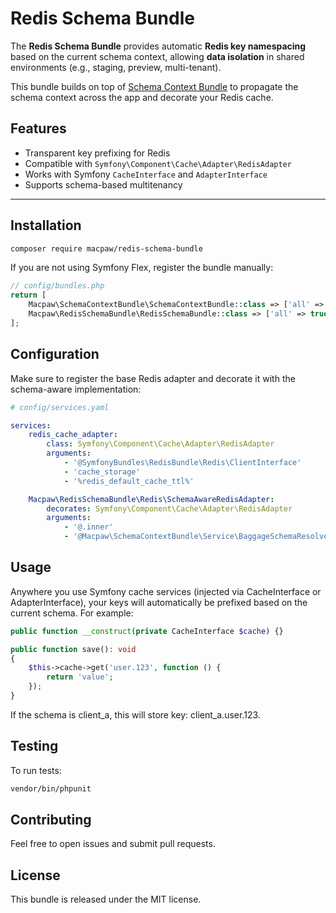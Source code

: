 # Redis Schema Bundle

The **Redis Schema Bundle** provides automatic **Redis key namespacing** based on the current schema context, allowing **data isolation** in shared environments (e.g., staging, preview, multi-tenant).

This bundle builds on top of [Schema Context Bundle](https://github.com/macpaw/schema-context-bundle) to propagate the schema context across the app and decorate your Redis cache.

## Features

- Transparent key prefixing for Redis
- Compatible with `Symfony\Component\Cache\Adapter\RedisAdapter`
- Works with Symfony `CacheInterface` and `AdapterInterface`
- Supports schema-based multitenancy

---

## Installation

```bash
composer require macpaw/redis-schema-bundle
```

If you are not using Symfony Flex, register the bundle manually:

```php
// config/bundles.php
return [
    Macpaw\SchemaContextBundle\SchemaContextBundle::class => ['all' => true],
    Macpaw\RedisSchemaBundle\RedisSchemaBundle::class => ['all' => true],
];
```
## Configuration
Make sure to register the base Redis adapter and decorate it with the schema-aware implementation:

```yaml
# config/services.yaml

services:
    redis_cache_adapter:
        class: Symfony\Component\Cache\Adapter\RedisAdapter
        arguments:
            - '@SymfonyBundles\RedisBundle\Redis\ClientInterface'
            - 'cache_storage'
            - '%redis_default_cache_ttl%'

    Macpaw\RedisSchemaBundle\Redis\SchemaAwareRedisAdapter:
        decorates: Symfony\Component\Cache\Adapter\RedisAdapter
        arguments:
            - '@.inner'
            - '@Macpaw\SchemaContextBundle\Service\BaggageSchemaResolver'
```

## Usage
Anywhere you use Symfony cache services (injected via CacheInterface or AdapterInterface), your keys will automatically be prefixed based on the current schema.
For example:

```php
public function __construct(private CacheInterface $cache) {}

public function save(): void
{
    $this->cache->get('user.123', function () {
        return 'value';
    });
}
```
If the schema is client_a, this will store key: client_a.user.123.

## Testing
To run tests:
```bash
vendor/bin/phpunit
```

## Contributing
Feel free to open issues and submit pull requests.

## License
This bundle is released under the MIT license.

